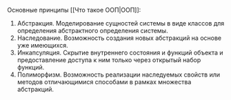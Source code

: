 Основные принципы [[Что такое ООП|ООП]]:
1. Абстракция. Моделирование сущностей системы в виде классов для определения абстрактного определения системы.
2. Наследование. Возможность создания новых абстракций на основе уже имеющихся.
3. Инкапсуляция. Скрытие внутреннего состояния и функций объекта и предоставление доступа к ним только через открытый набор функций.
4. Полиморфизм. Возможность реализации наследуемых свойств или методов отличающимися способами в рамках множества абстракций.